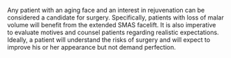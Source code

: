 Any patient with an aging face and an interest in rejuvenation can be considered a candidate for surgery. Specifically, patients with loss of malar volume will benefit from the extended SMAS facelift. It is also imperative to evaluate motives and counsel patients regarding realistic expectations. Ideally, a patient will understand the risks of surgery and will expect to improve his or her appearance but not demand perfection.